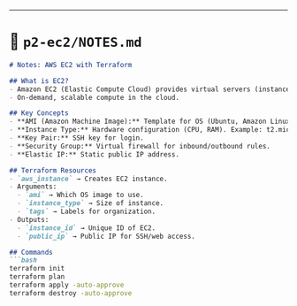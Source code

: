 
---

# 📘 `p2-ec2/NOTES.md`

```markdown
# Notes: AWS EC2 with Terraform

## What is EC2?
- Amazon EC2 (Elastic Compute Cloud) provides virtual servers (instances).
- On-demand, scalable compute in the cloud.

## Key Concepts
- **AMI (Amazon Machine Image):** Template for OS (Ubuntu, Amazon Linux, etc).
- **Instance Type:** Hardware configuration (CPU, RAM). Example: t2.micro (1 vCPU, 1GB RAM).
- **Key Pair:** SSH key for login.
- **Security Group:** Virtual firewall for inbound/outbound rules.
- **Elastic IP:** Static public IP address.

## Terraform Resources
- `aws_instance` → Creates EC2 instance.
- Arguments:
  - `ami` → Which OS image to use.
  - `instance_type` → Size of instance.
  - `tags` → Labels for organization.
- Outputs:
  - `instance_id` → Unique ID of EC2.
  - `public_ip` → Public IP for SSH/web access.

## Commands
```bash
terraform init
terraform plan
terraform apply -auto-approve
terraform destroy -auto-approve


